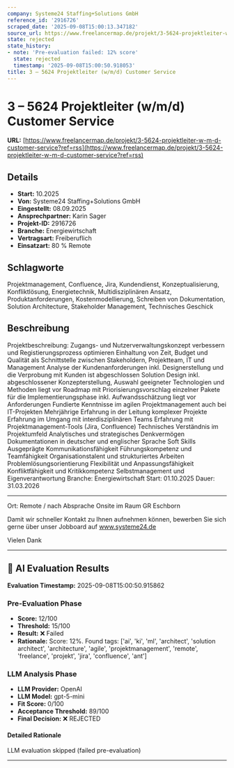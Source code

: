```yaml
---
company: Systeme24 Staffing+Solutions GmbH
reference_id: '2916726'
scraped_date: '2025-09-08T15:00:13.347182'
source_url: https://www.freelancermap.de/projekt/3-5624-projektleiter-w-m-d-customer-service?ref=rss
state: rejected
state_history:
- note: 'Pre-evaluation failed: 12% score'
  state: rejected
  timestamp: '2025-09-08T15:00:50.918053'
title: 3 – 5624 Projektleiter (w/m/d) Customer Service
---
```



# 3 – 5624 Projektleiter (w/m/d) Customer Service
**URL:** [https://www.freelancermap.de/projekt/3-5624-projektleiter-w-m-d-customer-service?ref=rss](https://www.freelancermap.de/projekt/3-5624-projektleiter-w-m-d-customer-service?ref=rss)
## Details
- **Start:** 10.2025
- **Von:** Systeme24 Staffing+Solutions GmbH
- **Eingestellt:** 08.09.2025
- **Ansprechpartner:** Karin Sager
- **Projekt-ID:** 2916726
- **Branche:** Energiewirtschaft
- **Vertragsart:** Freiberuflich
- **Einsatzart:** 80
                                                % Remote

## Schlagworte
Projektmanagement, Confluence, Jira, Kundendienst, Konzeptualisierung, Konfliktlösung, Energietechnik, Multidisziplinären Ansatz, Produktanforderungen, Kostenmodellierung, Schreiben von Dokumentation, Solution Architecture, Stakeholder Management, Technisches Geschick

## Beschreibung
Projektbeschreibung:
Zugangs- und Nutzerverwaltungskonzept verbessern und Registierungsprozess optimieren
Einhaltung von Zeit, Budget und Qualität als Schnittstelle zwischen Stakeholdern, Projektteam, IT und Management
Analyse der Kundenanforderungen inkl. Designerstellung und die Verprobung mit Kunden ist abgeschlossen
Solution Design inkl. abgeschlossener Konzepterstellung, Auswahl geeigneter Technologien und Methoden liegt vor
Roadmap mit Priorisierungsvorschlag einzelner Pakete für die Implementierungsphase inkl. Aufwandsschätzung liegt vor
Anforderungen
Fundierte Kenntnisse im agilen Projektmanagement auch bei IT-Projekten
Mehrjährige Erfahrung in der Leitung komplexer Projekte
Erfahrung im Umgang mit interdisziplinären Teams
Erfahrung mit Projektmanagement-Tools (Jira, Confluence)
Technisches Verständnis im Projektumfeld
Analytisches und strategisches Denkvermögen
Dokumentationen in deutscher und englischer Sprache
Soft Skills
Ausgeprägte Kommunikationsfähigkeit
Führungskompetenz und Teamfähigkeit
Organisationstalent und strukturiertes Arbeiten
Problemlösungsorientierung
Flexibilität und Anpassungsfähigkeit
Konfliktfähigkeit und Kritikkompetenz
Selbstmanagement und Eigenverantwortung
Branche: Energiewirtschaft
Start: 01.10.2025
Dauer: 31.03.2026
________________________________________
Ort: Remote / nach Absprache Onsite im Raum GR Eschborn

Damit wir schneller Kontakt zu Ihnen aufnehmen können,
bewerben Sie sich gerne über unser Jobboard auf www.systeme24.de

Vielen Dank

---

## 🤖 AI Evaluation Results

**Evaluation Timestamp:** 2025-09-08T15:00:50.915862

### Pre-Evaluation Phase
- **Score:** 12/100
- **Threshold:** 15/100
- **Result:** ❌ Failed
- **Rationale:** Score: 12%. Found tags: ['ai', 'ki', 'ml', 'architect', 'solution architect', 'architecture', 'agile', 'projektmanagement', 'remote', 'freelance', 'projekt', 'jira', 'confluence', 'ant']

### LLM Analysis Phase
- **LLM Provider:** OpenAI
- **LLM Model:** gpt-5-mini
- **Fit Score:** 0/100
- **Acceptance Threshold:** 89/100
- **Final Decision:** ❌ REJECTED

#### Detailed Rationale
LLM evaluation skipped (failed pre-evaluation)

---
